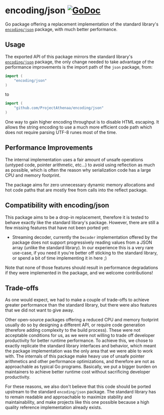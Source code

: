 # encoding/json [![GoDoc](https://godoc.org/github.com/ProjectAthenaa/encoding/json?status.svg)](https://godoc.org/github.com/ProjectAthenaa/encoding/json)

Go package offering a replacement implementation of the standard library's
[`encoding/json`](https://golang.org/pkg/encoding/json/) package, with much
better performance.

## Usage

The exported API of this package mirrors the standard library's
[`encoding/json`](https://golang.org/pkg/encoding/json/) package, the only
change needed to take advantage of the performance improvements is the import
path of the `json` package, from:
```go
import (
    "encoding/json"
)
```
to
```go
import (
    "github.com/ProjectAthenaa/encoding/json"
)
```

One way to gain higher encoding throughput is to disable HTML escaping.
It allows the string encoding to use a much more efficient code path which
does not require parsing UTF-8 runes most of the time.

## Performance Improvements

The internal implementation uses a fair amount of unsafe operations (untyped
code, pointer arithmetic, etc...) to avoid using reflection as much as possible,
which is often the reason why serialization code has a large CPU and memory
footprint.

The package aims for zero unnecessary dynamic memory allocations and hot code
paths that are mostly free from calls into the reflect package.

## Compatibility with encoding/json

This package aims to be a drop-in replacement, therefore it is tested to behave
exactly like the standard library's package. However, there are still a few
missing features that have not been ported yet:

- Streaming decoder, currently the `Decoder` implementation offered by the
package does not support progressively reading values from a JSON array (unlike
the standard library). In our experience this is a very rare use-case, if you
need it you're better off sticking to the standard library, or spend a bit of
time implementing it in here ;)

Note that none of those features should result in performance degradations if
they were implemented in the package, and we welcome contributions!

## Trade-offs

As one would expect, we had to make a couple of trade-offs to achieve greater
performance than the standard library, but there were also features that we
did not want to give away.

Other open-source packages offering a reduced CPU and memory footprint usually
do so by designing a different API, or require code generation (therefore adding
complexity to the build process). These were not acceptable conditions for us,
as we were not willing to trade off developer productivity for better runtime
performance. To achieve this, we chose to exactly replicate the standard
library interfaces and behavior, which meant the package implementation was the
only area that we were able to work with. The internals of this package make
heavy use of unsafe pointer arithmetics and other performance optimizations,
and therefore are not as approachable as typical Go programs. Basically, we put
a bigger burden on maintainers to achieve better runtime cost without
sacrificing developer productivity.

For these reasons, we also don't believe that this code should be ported upstream
to the standard `encoding/json` package. The standard library has to remain
readable and approachable to maximize stability and maintainability, and make
projects like this one possible because a high quality reference implementation
already exists.
